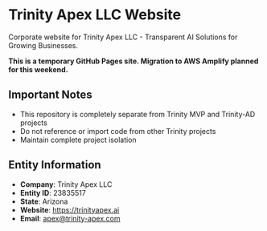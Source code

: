 # Trinity Apex LLC Website

Corporate website for Trinity Apex LLC - Transparent AI Solutions for Growing Businesses.

**This is a temporary GitHub Pages site. Migration to AWS Amplify planned for this weekend.**

## Important Notes
- This repository is completely separate from Trinity MVP and Trinity-AD projects
- Do not reference or import code from other Trinity projects
- Maintain complete project isolation

## Entity Information
- **Company**: Trinity Apex LLC
- **Entity ID**: 23835517
- **State**: Arizona
- **Website**: https://trinityapex.ai
- **Email**: apex@trinity-apex.com
